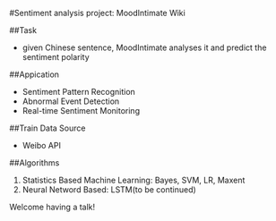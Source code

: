 #Sentiment analysis project: MoodIntimate Wiki

##Task
* given Chinese sentence, MoodIntimate analyses it and predict the sentiment polarity

##Appication
* Sentiment Pattern Recognition
* Abnormal Event Detection
* Real-time Sentiment Monitoring

##Train Data Source
* Weibo API

##Algorithms
1. Statistics Based Machine Learning: Bayes, SVM, LR, Maxent
2. Neural Netword Based: LSTM(to be continued)

Welcome having a talk!
